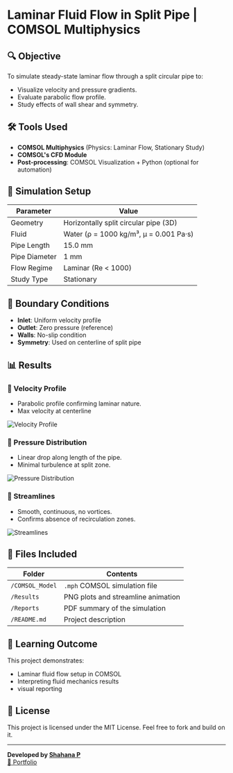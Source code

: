 # Laminar Fluid Flow in Split Pipe  | COMSOL Multiphysics

## 🔍 Objective

To simulate steady-state laminar flow through a split circular pipe to:
- Visualize velocity and pressure gradients.
- Evaluate parabolic flow profile.
- Study effects of wall shear and symmetry.

## 🛠️ Tools Used
- **COMSOL Multiphysics** (Physics: Laminar Flow, Stationary Study)
- **COMSOL's CFD Module**
- **Post-processing**: COMSOL Visualization + Python (optional for automation)

## 🧪 Simulation Setup

| Parameter         | Value                  |
|------------------|------------------------|
| Geometry          | Horizontally split circular pipe (3D) |
| Fluid             | Water (ρ = 1000 kg/m³, μ = 0.001 Pa·s) |
| Pipe Length       | 15.0 mm                  |
| Pipe Diameter     | 1 mm                 |
| Flow Regime       | Laminar (Re < 1000)    |
| Study Type        | Stationary             |

## 🔄 Boundary Conditions

- **Inlet**: Uniform velocity profile
- **Outlet**: Zero pressure (reference)
- **Walls**: No-slip condition
- **Symmetry**: Used on centerline of split pipe

## 📊 Results

### 🔹 Velocity Profile
- Parabolic profile confirming laminar nature.
- Max velocity at centerline

![Velocity Profile](velocity_profile.png)

### 🔹 Pressure Distribution
- Linear drop along length of the pipe.
- Minimal turbulence at split zone.

![Pressure Distribution](pressure_distribution.png)

### 🔹 Streamlines
- Smooth, continuous, no vortices.
- Confirms absence of recirculation zones.

![Streamlines](Results/streamlines_video.gif)

## 📎 Files Included

| Folder           | Contents |
|------------------|----------|
| `/COMSOL_Model`  | `.mph` COMSOL simulation file |
| `/Results`       | PNG plots and streamline animation |
| `/Reports`       | PDF summary of the simulation |
| `/README.md`     | Project description |

## 📌 Learning Outcome

This project demonstrates:
- Laminar fluid flow setup in COMSOL
- Interpreting fluid mechanics results
- visual reporting

## 📄 License

This project is licensed under the MIT License. Feel free to fork and build on it.

---

**Developed by [Shahana P](https://github.com/the-frozen-light)**  
[🔗 Portfolio](https://motokid181.wixsite.com/shahana-portfolio)
